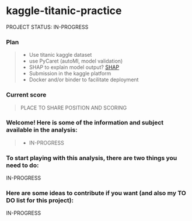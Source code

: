 # kaggle-titanic-practice
PROJECT STATUS: IN-PROGRESS

### Plan
> - Use titanic kaggle dataset
> - use PyCaret (autoMl, model validation)
> - SHAP to explain model output? [SHAP](https://github.com/slundberg/shap)
> - Submission in the kaggle platform
> - Docker and/or binder to facilitate deployment

### Current score
> PLACE TO SHARE POSITION AND SCORING

### Welcome! Here is some of the information and subject available in the analysis:
> - IN-PROGRESS

### To start playing with this analysis, there are two things you need to do:
IN-PROGRESS

### Here are some ideas to contribute if you want (and also my TO DO list for this project):
IN-PROGRESS

